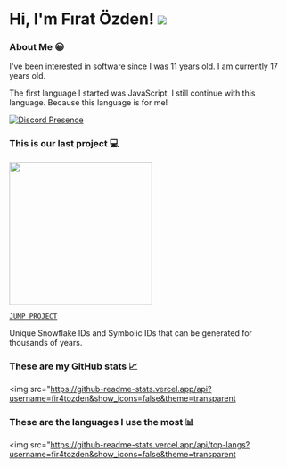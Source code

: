 # Hi, I'm Fırat Özden! <img src="https://komarev.com/ghpvc?username=fir4tozden&label=Profile%20Views"/>

### About Me 😀

I've been interested in software since I was 11 years old. I am currently 17 years old.

The first language I started was JavaScript, I still continue with this language. Because this language is for me!

[![Discord Presence](https://lanyard.cnrad.dev/api/586957794645901342)](https://discord.com/users/586957794645901342)

### This is our last project 💻

<img src="https://i.ibb.co/wh9kNmsD/unknown.png" width="256px"/>

[`JUMP PROJECT`](https://npmjs.com/package/uuniq)

Unique Snowflake IDs and Symbolic IDs that can be generated for thousands of years.

### These are my GitHub stats 📈

<img src="https://github-readme-stats.vercel.app/api?username=fir4tozden&show_icons=false&theme=transparent

### These are the languages I use the most 📊

<img src="https://github-readme-stats.vercel.app/api/top-langs?username=fir4tozden&show_icons=false&theme=transparent
